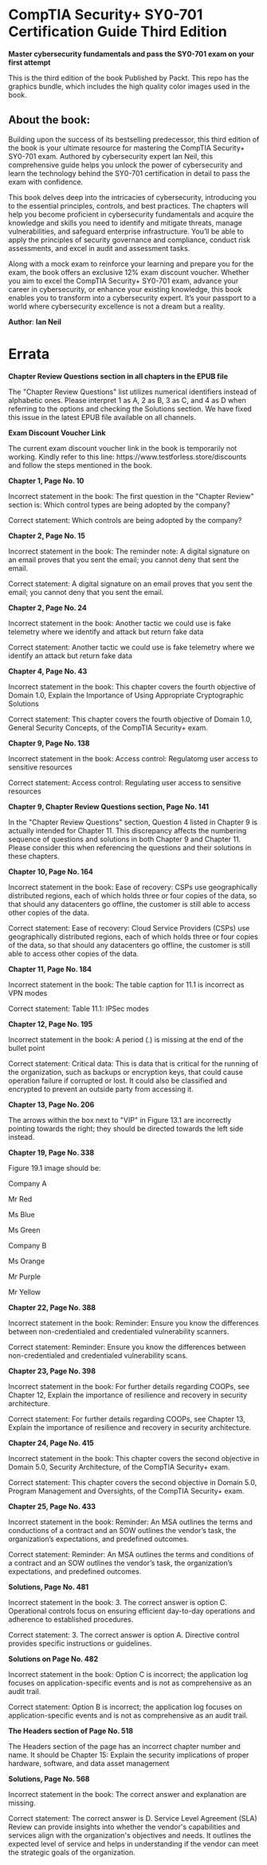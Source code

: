 <H1> CompTIA Security+ SY0-701 Certification Guide Third Edition </H1>

<b>Master cybersecurity fundamentals and pass the SY0-701 exam on your first attempt </b>

<p>This is the third edition of the book Published by Packt. This repo has the graphics bundle, which includes the high quality color images used in the book.</p>

<H2> About the book: </H2>
<p>
Building upon the success of its bestselling predecessor, this third edition of the book is your ultimate resource for mastering the CompTIA Security+ SY0-701 exam. Authored by cybersecurity expert Ian Neil, this comprehensive guide helps you unlock the power of cybersecurity and learn the technology behind the SY0-701 certification in detail to pass the exam with confidence.

This book delves deep into the intricacies of cybersecurity, introducing you to the essential principles, controls, and best practices. The chapters will help you become proficient in cybersecurity fundamentals and acquire the knowledge and skills you need to identify and mitigate threats, manage vulnerabilities, and safeguard enterprise infrastructure. You’ll be able to apply the principles of security governance and compliance, conduct risk assessments, and excel in audit and assessment tasks.

Along with a mock exam to reinforce your learning and prepare you for the exam, the book offers an exclusive 12% exam discount voucher.
Whether you aim to excel the CompTIA Security+ SY0-701 exam, advance your career in cybersecurity, or enhance your existing knowledge, this book enables you to transform into a cybersecurity expert. It’s your passport to a world where cybersecurity excellence is not a dream but a reality.
</p>

<b>Author</b>:
<b>Ian Neil</b>

<H1> Errata </H1>

<p><b>Chapter Review Questions section in all chapters in the EPUB file</b></p>
<p>The "Chapter Review Questions" list utilizes numerical identifiers instead of alphabetic ones. Please interpret 1 as A, 2 as B, 3 as C, and 4 as D when referring to the options and checking the Solutions section. We have fixed this issue in the latest EPUB file available on all channels.</p>

<p><b>Exam Discount Voucher Link</b></p>
<p>The current exam discount voucher link in the book is temporarily not working. Kindly refer to this line: https://www.testforless.store/discounts and follow the steps mentioned in the book.</p>

<p><b>Chapter 1, Page No. 10</b></p>
<p>Incorrect statement in the book: The first question in the "Chapter Review" section is: Which control types are being adopted by the company?</p>
<p>Correct statement: Which controls are being adopted by the company?</p>

<p><b>Chapter 2, Page No. 15</b></p>
<p>Incorrect statement in the book: The reminder note: A digital signature on an email proves that you sent the email; you cannot deny that sent the email.</p>
<p>Correct statement: A digital signature on an email proves that you sent the email; you cannot deny that you sent the email.</p>

<p><b>Chapter 2, Page No. 24</b></p>
<p>Incorrect statement in the book: Another tactic we could use is fake telemetry where we identify and attack but return fake data</p>
<p>Correct statement: Another tactic we could use is fake telemetry where we identify an attack but return fake data </p>

<p><b>Chapter 4, Page No. 43</b></p>
<p>Incorrect statement in the book: This chapter covers the fourth objective of Domain 1.0, Explain the Importance of Using Appropriate Cryptographic Solutions </p>
<p>Correct statement: This chapter covers the fourth objective of Domain 1.0, General Security Concepts, of the CompTIA Security+ exam.</p
                                                                                                                                         
<p><b>Chapter 9, Page No. 138</b></p>
<p>Incorrect statement in the book: Access control: Regulatomg user access to sensitive resources</p>
<p>Correct statement: Access control: Regulating user access to sensitive resources</p>                                                                                                                                         
<p><b>Chapter 9, Chapter Review Questions section, Page No. 141</b></p>
<p>In the "Chapter Review Questions" section, Question 4 listed in Chapter 9 is actually intended for Chapter 11. This discrepancy affects the numbering sequence of questions and solutions in both Chapter 9 and Chapter 11. Please consider this when referencing the questions and their solutions in these chapters.</p> 

<p><b>Chapter 10, Page No. 164</b></p>
<p>Incorrect statement in the book: Ease of recovery: CSPs use geographically distributed regions, each of which holds three or four copies of the data, so that should any datacenters go offline, the customer is still able to access other copies of the data.</p>
<p>Correct statement: Ease of recovery: Cloud Service Providers (CSPs) use geographically distributed regions, each of which holds three or four copies of the data, so that should any datacenters go offline, the customer is still able to access other copies of the data.</p>

<p><b>Chapter 11, Page No. 184</b></p>
<p>Incorrect statement in the book: The table caption for 11.1 is incorrect as VPN modes</p>
<p>Correct statement: Table 11.1: IPSec modes</p>

<p><b>Chapter 12, Page No. 195</b></p>
<p>Incorrect statement in the book: A period (.) is missing at the end of the bullet point</p>
<p>Correct statement: Critical data: This is data that is critical for the running of the organization, such as backups or encryption keys, that could cause operation failure if corrupted or lost. It could also be classified and encrypted to prevent an outside party from accessing it.</p>

<p><b>Chapter 13, Page No. 206</b></p>
<p> The arrows within the box next to "VIP" in Figure 13.1 are incorrectly pointing towards the right; they should be directed towards the left side instead.</p>

<p><b>Chapter 19, Page No. 338</b></p>
<p>Figure 19.1 image should be:</p>
<p>Company A</p>
<p>Mr Red</p>
<p>Ms Blue</p>
<p>Ms Green</p>
<p>Company B</p>
<p>Ms Orange</p>
<p>Mr Purple</p>
<p>Mr Yellow</p>

<p><b>Chapter 22, Page No. 388</b></p>
<p>Incorrect statement in the book: Reminder: Ensure you know the differences between non-credentialed and credentialed vulnerability scanners.</p>
<p>Correct statement: Reminder: Ensure you know the differences between non-credentialed and credentialed vulnerability scans.</p>

<p><b>Chapter 23, Page No. 398</b></p>
<p>Incorrect statement in the book: For further details regarding COOPs, see Chapter 12, Explain the importance of resilience and recovery in security architecture.</p>
<p>Correct statement: For further details regarding COOPs, see Chapter 13, Explain the importance of resilience and recovery in security architecture.</p>

<p><b>Chapter 24, Page No. 415</b></p>
<p>Incorrect statement in the book: This chapter covers the second objective in Domain 5.0, Security Architecture, of the CompTIA Security+ exam.</p>
<p>Correct statement: This chapter covers the second objective in Domain 5.0, Program Management and Oversights, of the CompTIA Security+ exam.</p>
                                                                                                                                                                                                                  
<p><b>Chapter 25, Page No. 433</b></p>
<p>Incorrect statement in the book: Reminder: An MSA outlines the terms and conductions of a contract and an SOW outlines the vendor’s task, the organization’s expectations, and predefined outcomes.</p>
<p>Correct statement: Reminder: An MSA outlines the terms and conditions of a contract and an SOW outlines the vendor’s task, the organization’s expectations, and predefined outcomes.</p>

<p><b>Solutions, Page No. 481</b></p>
<p>Incorrect statement in the book: 3. The correct answer is option C. Operational controls focus on ensuring efficient day-to-day operations and adherence to established procedures.</p>
<p>Correct statement: 3. The correct answer is option A. Directive control provides specific instructions or guidelines.</p>

<p><b>Solutions on Page No. 482</b></p>
<p>Incorrect statement in the book: Option C is incorrect; the application log focuses on application-specific events and is not as comprehensive as an audit trail.</p>
<p>Correct statement: Option B is incorrect; the application log focuses on application-specific events and is not as comprehensive as an audit trail. </p>

<p><b>The Headers section of Page No. 518</b></p>
<p>The Headers section of the page has an incorrect chapter number and name. It should be Chapter 15:  Explain the security implications of proper hardware, software, and data asset management</p>

<p><b>Solutions, Page No. 568</b></p>
<p>Incorrect statement in the book: The correct answer and explanation are missing.</p>
<p>Correct statement: The correct answer is D. Service Level Agreement (SLA) Review can provide insights into whether the vendor's capabilities and services align with the organization's objectives and needs. It outlines the expected level of service and helps in understanding if the vendor can meet the strategic goals of the organization.</p>
